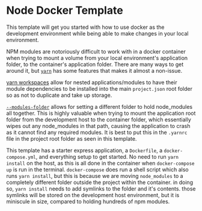 # Node Docker Template

This template will get you started with how to use docker as the development environment while being able to make changes in your local environment.

NPM modules are notoriously difficult to work with in a docker container when trying to mount a volume from your local environment's application folder, to the container's application folder. There are many ways to get around it, but [`yarn`](https://yarnpkg.com/) has some features that makes it almost a non-issue.

[yarn workspaces](https://yarnpkg.com/en/docs/workspaces) allow for nested applications/modules to have their module dependencies to be installed into the main `project.json` root folder so as not to duplicate and take up storage.

[`--modules-folder`](https://yarnpkg.com/en/docs/cli/install#yarn-install---modules-folder-path-) allows for setting a different folder to hold node_modules all together. This is highly valuable when trying to mount the application root folder from the development host to the container folder, which essentially wipes out any node_modules in that path, causing the application to crash as it cannot find any required modules. It is best to put this in the `.yarnrc` file in the project root folder as seen in this template.

This template has a starter express application, a `Dockerfile`, a `docker-compose.yml`, and everything setup to get started. No need to run `yarn install` on the host, as this is all done in the container when `docker-compose up` is run in the terminal. `docker-compose` does run a shell script which also runs `yarn install`, but this is because we are moving `node_modules` to a completely different folder outside the project within the container. in doing so, `yarn install` needs to add symlinks to the folder and it's contents. those symlinks will be stored on the development host environment, but it is miniscule in size, compared to holding hundreds of npm modules.